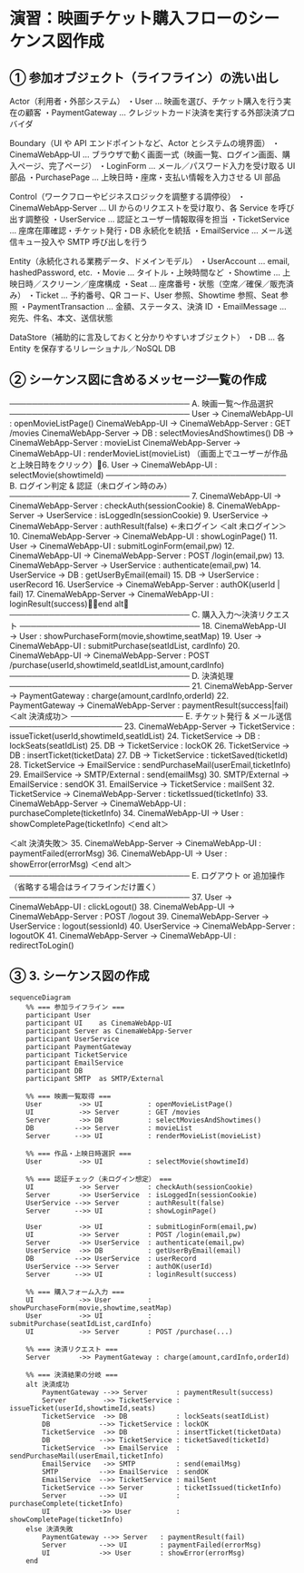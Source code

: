 # 演習：映画チケット購入フローのシーケンス図作成

## ① 参加オブジェクト（ライフライン）の洗い出し

Actor（利用者・外部システム）
・User … 映画を選び、チケット購入を行う実在の顧客
・PaymentGateway … クレジットカード決済を実行する外部決済プロバイダ

Boundary（UI や API エンドポイントなど、Actor とシステムの境界面）
・CinemaWebApp‐UI … ブラウザで動く画面一式（映画一覧、ログイン画面、購入ページ、完了ページ）
・LoginForm … メール／パスワード入力を受け取る UI 部品
・PurchasePage … 上映日時・座席・支払い情報を入力させる UI 部品

Control（ワークフローやビジネスロジックを調整する調停役）
・CinemaWebApp‐Server … UI からのリクエストを受け取り、各 Service を呼び出す調整役
・UserService … 認証とユーザー情報取得を担当
・TicketService … 座席在庫確認・チケット発行・DB 永続化を統括
・EmailService … メール送信キュー投入や SMTP 呼び出しを行う

Entity（永続化される業務データ、ドメインモデル）
・UserAccount … email, hashedPassword, etc.
・Movie … タイトル・上映時間など
・Showtime … 上映日時／スクリーン／座席構成
・Seat … 座席番号・状態（空席／確保／販売済み）
・Ticket … 予約番号、QR コード、User 参照、Showtime 参照、Seat 参照
・PaymentTransaction … 金額、ステータス、決済 ID
・EmailMessage … 宛先、件名、本文、送信状態

DataStore（補助的に言及しておくと分かりやすいオブジェクト）
・DB … 各 Entity を保存するリレーショナル／NoSQL DB

## ② シーケンス図に含めるメッセージ一覧の作成

────────────────────────────────
A. 映画一覧～作品選択
────────────────────────────────
User → CinemaWebApp-UI : openMovieListPage()
CinemaWebApp-UI → CinemaWebApp-Server : GET /movies
CinemaWebApp-Server → DB : selectMoviesAndShowtimes()
DB → CinemaWebApp-Server : movieList
CinemaWebApp-Server → CinemaWebApp-UI : renderMovieList(movieList)
（画面上でユーザーが作品と上映日時をクリック）6. User → CinemaWebApp-UI : selectMovie(showtimeId)
────────────────────────────────
B. ログイン判定 & 認証（未ログイン時のみ）
────────────────────────────────
7. CinemaWebApp-UI → CinemaWebApp-Server : checkAuth(sessionCookie)
8. CinemaWebApp-Server → UserService : isLoggedIn(sessionCookie)
9. UserService → CinemaWebApp-Server : authResult(false) ←未ログイン
＜alt 未ログイン＞
10. CinemaWebApp-Server → CinemaWebApp-UI : showLoginPage()
11. User → CinemaWebApp-UI : submitLoginForm(email,pw)
12. CinemaWebApp-UI → CinemaWebApp-Server : POST /login(email,pw)
13. CinemaWebApp-Server → UserService : authenticate(email,pw)
14. UserService → DB : getUserByEmail(email)
15. DB → UserService : userRecord
16. UserService → CinemaWebApp-Server : authOK(userId | fail)
17. CinemaWebApp-Server → CinemaWebApp-UI : loginResult(success)＜end alt＞
────────────────────────────────
C. 購入入力～決済リクエスト
────────────────────────────────
18. CinemaWebApp-UI → User : showPurchaseForm(movie,showtime,seatMap)
19. User → CinemaWebApp-UI : submitPurchase(seatIdList, cardInfo)
20. CinemaWebApp-UI → CinemaWebApp-Server : POST /purchase(userId,showtimeId,seatIdList,amount,cardInfo)
────────────────────────────────
D. 決済処理
────────────────────────────────
21. CinemaWebApp-Server → PaymentGateway : charge(amount,cardInfo,orderId)
22. PaymentGateway → CinemaWebApp-Server : paymentResult(success|fail)
＜alt 決済成功＞
────────────────────
E. チケット発行 & メール送信
────────────────────
23. CinemaWebApp-Server → TicketService : issueTicket(userId,showtimeId,seatIdList)
24. TicketService → DB : lockSeats(seatIdList)
25. DB → TicketService : lockOK
26. TicketService → DB : insertTicket(ticketData)
27. DB → TicketService : ticketSaved(ticketId)
28. TicketService → EmailService : sendPurchaseMail(userEmail,ticketInfo)
29. EmailService → SMTP/External : send(emailMsg)
30. SMTP/External → EmailService : sendOK
31. EmailService → TicketService : mailSent
32. TicketService → CinemaWebApp-Server : ticketIssued(ticketInfo)
33. CinemaWebApp-Server → CinemaWebApp-UI : purchaseComplete(ticketInfo)
34. CinemaWebApp-UI → User : showCompletePage(ticketInfo)
＜end alt＞

＜alt 決済失敗＞
35. CinemaWebApp-Server → CinemaWebApp-UI : paymentFailed(errorMsg)
36. CinemaWebApp-UI → User : showError(errorMsg)
＜end alt＞
────────────────────────────────
E. ログアウト or 追加操作（省略する場合はライフラインだけ置く）
────────────────────────────────
37. User → CinemaWebApp-UI : clickLogout()
38. CinemaWebApp-UI → CinemaWebApp-Server : POST /logout
39. CinemaWebApp-Server → UserService : logout(sessionId)
40. UserService → CinemaWebApp-Server : logoutOK
41. CinemaWebApp-Server → CinemaWebApp-UI : redirectToLogin()


## ③ 3. シーケンス図の作成

```mermaid
sequenceDiagram
    %% === 参加ライフライン ===
    participant User
    participant UI    as CinemaWebApp-UI
    participant Server as CinemaWebApp-Server
    participant UserService
    participant PaymentGateway
    participant TicketService
    participant EmailService
    participant DB
    participant SMTP  as SMTP/External

    %% === 映画一覧取得 ===
    User         ->> UI           : openMovieListPage()
    UI           ->> Server       : GET /movies
    Server       ->> DB           : selectMoviesAndShowtimes()
    DB          -->> Server       : movieList
    Server      -->> UI           : renderMovieList(movieList)

    %% === 作品・上映日時選択 ===
    User         ->> UI           : selectMovie(showtimeId)

    %% === 認証チェック（未ログイン想定） ===
    UI           ->> Server       : checkAuth(sessionCookie)
    Server       ->> UserService  : isLoggedIn(sessionCookie)
    UserService -->> Server       : authResult(false)
    Server      -->> UI           : showLoginPage()

    User         ->> UI           : submitLoginForm(email,pw)
    UI           ->> Server       : POST /login(email,pw)
    Server       ->> UserService  : authenticate(email,pw)
    UserService  ->> DB           : getUserByEmail(email)
    DB          -->> UserService  : userRecord
    UserService -->> Server       : authOK(userId)
    Server      -->> UI           : loginResult(success)

    %% === 購入フォーム入力 ===
    UI           ->> User         : showPurchaseForm(movie,showtime,seatMap)
    User         ->> UI           : submitPurchase(seatIdList,cardInfo)
    UI           ->> Server       : POST /purchase(...)

    %% === 決済リクエスト ===
    Server       ->> PaymentGateway : charge(amount,cardInfo,orderId)

    %% === 決済結果の分岐 ===
    alt 決済成功
        PaymentGateway -->> Server       : paymentResult(success)
        Server         ->> TicketService : issueTicket(userId,showtimeId,seats)
        TicketService  ->> DB            : lockSeats(seatIdList)
        DB            -->> TicketService : lockOK
        TicketService  ->> DB            : insertTicket(ticketData)
        DB            -->> TicketService : ticketSaved(ticketId)
        TicketService  ->> EmailService  : sendPurchaseMail(userEmail,ticketInfo)
        EmailService   ->> SMTP          : send(emailMsg)
        SMTP          -->> EmailService  : sendOK
        EmailService  -->> TicketService : mailSent
        TicketService -->> Server        : ticketIssued(ticketInfo)
        Server        -->> UI            : purchaseComplete(ticketInfo)
        UI            ->> User           : showCompletePage(ticketInfo)
    else 決済失敗
        PaymentGateway -->> Server   : paymentResult(fail)
        Server        -->> UI        : paymentFailed(errorMsg)
        UI            ->> User       : showError(errorMsg)
    end
```
